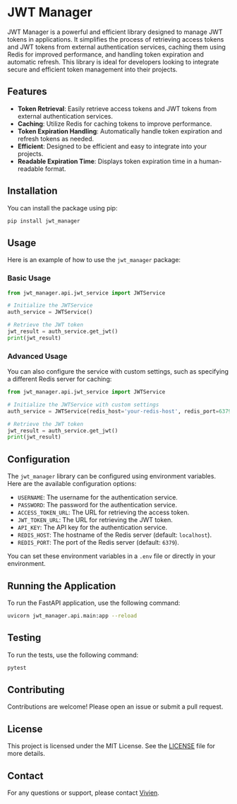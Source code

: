 # JWT Manager

JWT Manager is a powerful and efficient library designed to manage JWT tokens in applications. It simplifies the process of retrieving access tokens and JWT tokens from external authentication services, caching them using Redis for improved performance, and handling token expiration and automatic refresh. This library is ideal for developers looking to integrate secure and efficient token management into their projects.

## Features

- **Token Retrieval**: Easily retrieve access tokens and JWT tokens from external authentication services.
- **Caching**: Utilize Redis for caching tokens to improve performance.
- **Token Expiration Handling**: Automatically handle token expiration and refresh tokens as needed.
- **Efficient**: Designed to be efficient and easy to integrate into your projects.
- **Readable Expiration Time**: Displays token expiration time in a human-readable format.

## Installation

You can install the package using pip:
```sh
pip install jwt_manager
```

## Usage

Here is an example of how to use the `jwt_manager` package:

### Basic Usage

```python
from jwt_manager.api.jwt_service import JWTService

# Initialize the JWTService
auth_service = JWTService()

# Retrieve the JWT token
jwt_result = auth_service.get_jwt()
print(jwt_result)
```

### Advanced Usage

You can also configure the service with custom settings, such as specifying a different Redis server for caching:

```python
from jwt_manager.api.jwt_service import JWTService

# Initialize the JWTService with custom settings
auth_service = JWTService(redis_host='your-redis-host', redis_port=6379)

# Retrieve the JWT token
jwt_result = auth_service.get_jwt()
print(jwt_result)
```

## Configuration

The `jwt_manager` library can be configured using environment variables. Here are the available configuration options:

- `USERNAME`: The username for the authentication service.
- `PASSWORD`: The password for the authentication service.
- `ACCESS_TOKEN_URL`: The URL for retrieving the access token.
- `JWT_TOKEN_URL`: The URL for retrieving the JWT token.
- `API_KEY`: The API key for the authentication service.
- `REDIS_HOST`: The hostname of the Redis server (default: `localhost`).
- `REDIS_PORT`: The port of the Redis server (default: `6379`).

You can set these environment variables in a `.env` file or directly in your environment.

## Running the Application

To run the FastAPI application, use the following command:

```sh
uvicorn jwt_manager.api.main:app --reload
```

## Testing

To run the tests, use the following command:

```sh
pytest
```

## Contributing

Contributions are welcome! Please open an issue or submit a pull request.

## License

This project is licensed under the MIT License. See the [LICENSE](LICENSE) file for more details.

## Contact

For any questions or support, please contact [Vivien](mailto:bognetienoue@gmail.com).

